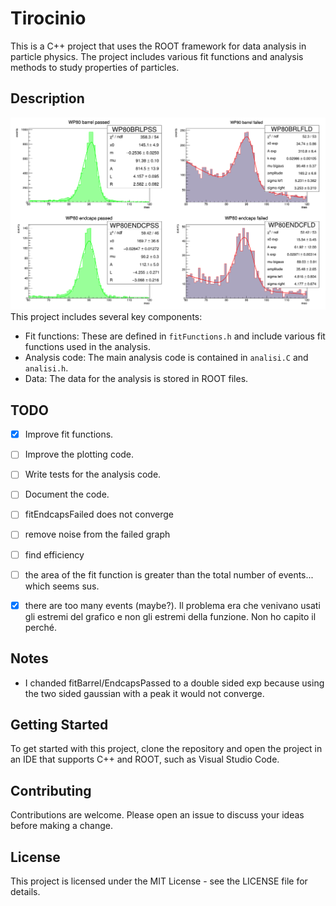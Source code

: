 # Tirocinio 

This is a C++ project that uses the ROOT framework for data analysis in particle physics. The project includes various fit functions and analysis methods to study properties of particles.

## Description
![graph](canvas.png)
This project includes several key components:

- Fit functions: These are defined in `fitFunctions.h` and include various fit functions used in the analysis.
- Analysis code: The main analysis code is contained in `analisi.C` and `analisi.h`.
- Data: The data for the analysis is stored in ROOT files.

## TODO

- [x] Improve fit functions.
- [ ] Improve the plotting code.
- [ ] Write tests for the analysis code.
- [ ] Document the code.
- [ ] fitEndcapsFailed does not converge
- [ ] remove noise from the failed graph
- [ ] find efficiency
- [ ] the area of the fit function is greater than the total number of events... which seems sus.
- [x] there are too many events (maybe?). Il problema era che venivano usati gli estremi del grafico e non gli estremi della funzione. Non ho capito il perché.


## Notes
- I chanded fitBarrel/EndcapsPassed to a double sided exp because using the two sided gaussian with a peak it would not converge.

## Getting Started

To get started with this project, clone the repository and open the project in an IDE that supports C++ and ROOT, such as Visual Studio Code.

## Contributing

Contributions are welcome. Please open an issue to discuss your ideas before making a change.

## License

This project is licensed under the MIT License - see the LICENSE file for details.